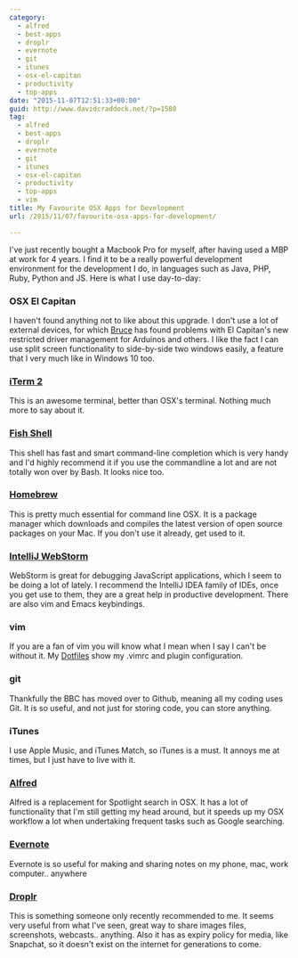 ```yaml
---
category:
  - alfred
  - best-apps
  - droplr
  - evernote
  - git
  - itunes
  - osx-el-capitan
  - productivity
  - top-apps
date: "2015-11-07T12:51:33+00:00"
guid: http://www.davidcraddock.net/?p=1580
tag:
  - alfred
  - best-apps
  - droplr
  - evernote
  - git
  - itunes
  - osx-el-capitan
  - productivity
  - top-apps
  - vim
title: My Favourite OSX Apps for Development
url: /2015/11/07/favourite-osx-apps-for-development/

---
```

I've just recently bought a Macbook Pro for myself, after having used a MBP at work for 4 years. I find it to be a really powerful development environment for the development I do, in languages such as Java, PHP, Ruby, Python and JS. Here is what I use day-to-day:

### OSX El Capitan

I haven't found anything not to like about this upgrade. I don't use a lot of external devices, for which [Bruce](https://twitter.com/custardcat) has found problems with El Capitan's new restricted driver management for Arduinos and others. I like the fact I can use split screen functionality to side-by-side two windows easily, a feature that I very much like in Windows 10 too.

### [iTerm 2](https://www.iterm2.com/)

This is an awesome terminal, better than OSX's terminal. Nothing much more to say about it.

### [Fish Shell](http://fishshell.com/)

This shell has fast and smart command-line completion which is very handy and I'd highly recommend it if you use the commandline a lot and are not totally won over by Bash. It looks nice too.

### [Homebrew](http://brew.sh/)

This is pretty much essential for command line OSX. It is a package manager which downloads and compiles the latest version of open source packages on your Mac. If you don't use it already, get used to it.

### [IntelliJ WebStorm](https://www.jetbrains.com/webstorm/)

WebStorm is great for debugging JavaScript applications, which I seem to be doing a lot of lately. I recommend the IntelliJ IDEA family of IDEs, once you get use to them, they are a great help in productive development. There are also vim and Emacs keybindings.

### vim

If you are a fan of vim you will know what I mean when I say I can't be without it. My [Dotfiles](https://github.com/wordswords/-) show my .vimrc and plugin configuration.

### git

Thankfully the BBC has moved over to Github, meaning all my coding uses Git. It is so useful, and not just for storing code, you can store anything.

### iTunes

I use Apple Music, and iTunes Match, so iTunes is a must. It annoys me at times, but I just have to live with it.

### [Alfred](https://www.alfredapp.com/)

Alfred is a replacement for Spotlight search in OSX. It has a lot of functionality that I'm still getting my head around, but it speeds up my OSX workflow a lot when undertaking frequent tasks such as Google searching.

### [Evernote](http://evernote.com)

Evernote is so useful for making and sharing notes on my phone, mac, work computer.. anywhere

### [Droplr](http://droplr.com)

This is something someone only recently recommended to me. It seems very useful from what I've seen, great way to share images files, screenshots, webcasts.. anything. Also it has as expiry policy for media, like Snapchat, so it doesn't exist on the internet for generations to come.
